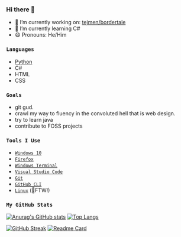 ### Hi there 👋

<!--
**appcreatorguy/appcreatorguy** is a ✨ _special_ ✨ repository because its `README.md` (this file) appears on your GitHub profile.
-->

- 🔭 I’m currently working on: [tejmen/bordertale](https://github.com/tejmen/bordertale)
- 🌱 I’m currently learning C#<br>
- 😄 Pronouns: He/Him

### `Languages`
- [Python](https://github.com/python/cpython)
- C#
- HTML
- CSS

### `Goals`
- git gud.
- crawl my way to fluency in the convoluted hell that is web design.
- try to learn java
- contribute to FOSS projects

### `Tools I Use`
- [`Windows 10`](https://www.microsoft.com/en-us/windows/get-windows-10) 
- [`Firefox`](https://www.mozilla.org/en-US/firefox/new/)
- [`Windows Terminal`](https://github.com/microsoft/terminal)
- [`Visual Studio Code`](https://github.com/microsoft/vscode)
- [`Git`](https://git-scm.com/)
- [`GitHub CLI`](https://github.com/cli/cli)
- [`Linux`](https://www.linuxfoundation.org/) (🐧FTW!)

### `My GitHub Stats`
[![Anurag's GitHub stats](https://github-readme-stats.vercel.app/api?username=appcreatorguy&show_icons=true&theme=nord)](https://github.com/anuraghazra/github-readme-stats)
[![Top Langs](https://github-readme-stats.vercel.app/api/top-langs/?username=appcreatorguy&layout=compact&show_icons=true&theme=nord)](https://github.com/anuraghazra/github-readme-stats)

[![GitHub Streak](http://github-readme-streak-stats.herokuapp.com?user=appcreatorguy&theme=nord)](https://git.io/streak-stats)
[![Readme Card](https://github-readme-stats.vercel.app/api/pin/?username=tejmen&repo=bordertale&show_owner=true&show_icons=true&theme=nord)](https://github.com/tejmen/bordertale)
<!--
- 👯 I’m looking to collaborate on ...
- 🤔 I’m looking for help with ...
- 💬 Ask me about ...
- 📫 How to reach me: ...
- 😄 Pronouns: ...
- ⚡ Fun fact: ...

-->
